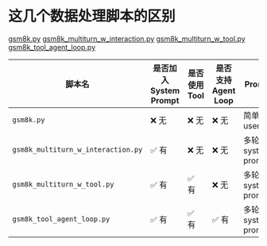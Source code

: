 # 这几个数据处理脚本的区别
[gsm8k.py](..%2Fverl%2Fexamples%2Fdata_preprocess%2Fgsm8k.py)
[gsm8k_multiturn_w_interaction.py](..%2Fverl%2Fexamples%2Fdata_preprocess%2Fgsm8k_multiturn_w_interaction.py)
[gsm8k_multiturn_w_tool.py](..%2Fverl%2Fexamples%2Fdata_preprocess%2Fgsm8k_multiturn_w_tool.py)
[gsm8k_tool_agent_loop.py](..%2Fverl%2Fexamples%2Fdata_preprocess%2Fgsm8k_tool_agent_loop.py)


| 脚本名                                | 是否加入 System Prompt | 是否使用 Tool | 是否支持 Agent Loop | Prompt 类型             | 特殊字段                                                        |
| ---------------------------------- | ------------------ | --------- | --------------- | --------------------- | ----------------------------------------------------------- |
| `gsm8k.py`                         | ❌ 无                | ❌ 无       | ❌ 无             | 简单单轮 user prompt      | 基础版                                                         |
| `gsm8k_multiturn_w_interaction.py` | ✅ 有                | ❌ 无       | ❌ 无             | 多轮 system+user prompt | `interaction_kwargs`                                        |
| `gsm8k_multiturn_w_tool.py`        | ✅ 有                | ✅ 有       | ❌ 无             | 多轮 system+user prompt | `need_tools_kwargs` + `tools_kwargs` + `interaction_kwargs` |
| `gsm8k_tool_agent_loop.py`         | ✅ 有                | ✅ 有       | ✅ 有             | 多轮 system+user prompt | 多了 `agent_name="tool_agent"`                                |
